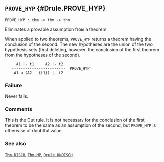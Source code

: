 ## `PROVE_HYP` {#Drule.PROVE_HYP}


```
PROVE_HYP : thm -> thm -> thm
```



Eliminates a provable assumption from a theorem.


When applied to two theorems, `PROVE_HYP` returns a theorem having the
conclusion of the second. The new hypotheses are the union of the
two hypothesis sets (first deleting, however, the conclusion of the
first theorem from the hypotheses of the second).

    
         A1 |- t1     A2 |- t2
       ------------------------  PROVE_HYP
        A1 u (A2 - {t1}) |- t2
    



### Failure

Never fails.

### Comments

This is the Cut rule. It is not necessary for the conclusion of the first
theorem to be the same as an assumption of the second, but `PROVE_HYP` is
otherwise of doubtful value.

### See also

[`Thm.DISCH`](#Thm.DISCH), [`Thm.MP`](#Thm.MP), [`Drule.UNDISCH`](#Drule.UNDISCH)

